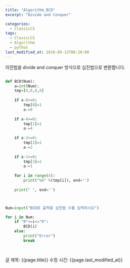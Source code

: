 ```yaml
---
title: "Algorithm_BCD"
excerpt: "Divide and Conquer"

categories:
  - ClassicCS
tags:
  - ClassicCS
  - Algorithm
  - python
last_modified_at: 2018-09-12T08:20:00
---
```


이진법을 divide and conquer 방식으로 십진법으로 변환합니다.

```python

def BCD(Num):
    a=int(Num);
    tmp=[0,0,0,0]
    
    if a-8>=0:
        tmp[0]=1
        a-=8
    
    if a-4>=0:
        tmp[1]=1
        a-=4
    
    if a-2>=0:
        tmp[2]=1
        a-=2
    
    if a-1>=0:
        tmp[3]=1
        a-=1
    
    for i in range(4):
        print("%d" %(tmp[i]), end='')
    
    print(" ", end='')



Num=input("BCD로 출력할 십진법 수를 입력하시오")

for i in Num:
    if "0"<=i<="9":
        BCD(i)
    else:
        print("Error")
        break




```

글 제목: {{page.title}}
수정 시간: {{page.last_modified_at}}
